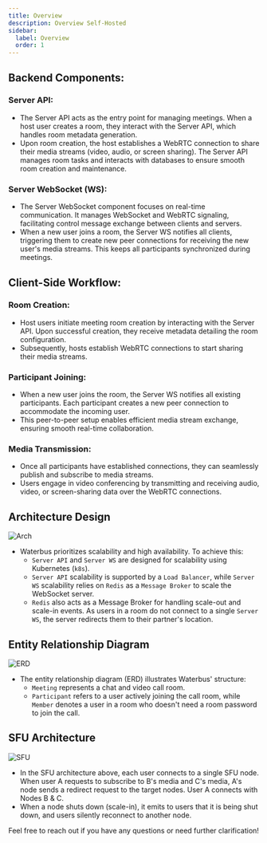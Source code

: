 ```yaml
---
title: Overview
description: Overview Self-Hosted
sidebar:
  label: Overview
  order: 1
---
```


## Backend Components:

### Server API:

- The Server API acts as the entry point for managing meetings. When a host user creates a room, they interact with the Server API, which handles room metadata generation.
- Upon room creation, the host establishes a WebRTC connection to share their media streams (video, audio, or screen sharing). The Server API manages room tasks and interacts with databases to ensure smooth room creation and maintenance.

### Server WebSocket (WS):
- The Server WebSocket component focuses on real-time communication. It manages WebSocket and WebRTC signaling, facilitating control message exchange between clients and servers.
- When a new user joins a room, the Server WS notifies all clients, triggering them to create new peer connections for receiving the new user's media streams. This keeps all participants synchronized during meetings.

## Client-Side Workflow:

### Room Creation:
- Host users initiate meeting room creation by interacting with the Server API. Upon successful creation, they receive metadata detailing the room configuration.
- Subsequently, hosts establish WebRTC connections to start sharing their media streams.

### Participant Joining:
- When a new user joins the room, the Server WS notifies all existing participants. Each participant creates a new peer connection to accommodate the incoming user.
- This peer-to-peer setup enables efficient media stream exchange, ensuring smooth real-time collaboration.

### Media Transmission:
- Once all participants have established connections, they can seamlessly publish and subscribe to media streams.
- Users engage in video conferencing by transmitting and receiving audio, video, or screen-sharing data over the WebRTC connections.

## Architecture Design

<img src="https://i.ibb.co/Gnt9MK5/arch-high-level-design-dark.gif" alt="Arch"/>

- Waterbus prioritizes scalability and high availability. To achieve this:
  - `Server API` and `Server WS` are designed for scalability using Kubernetes (`k8s`).
  - `Server API` scalability is supported by a `Load Balancer`, while `Server WS` scalability relies on `Redis` as a `Message Broker` to scale the WebSocket server.
  - `Redis` also acts as a Message Broker for handling scale-out and scale-in events. As users in a room do not connect to a single `Server WS`, the server redirects them to their partner's location.

## Entity Relationship Diagram

<img src="https://i.ibb.co/vBMjtw9/waterbus-erd-dark.png" alt="ERD">

- The entity relationship diagram (ERD) illustrates Waterbus' structure:
  - `Meeting` represents a chat and video call room.
  - `Participant` refers to a user actively joining the call room, while `Member` denotes a user in a room who doesn't need a room password to join the call.

##  SFU Architecture

<img src="https://i.ibb.co/Z1Nnfg5/waterbus-sfu-ws-dark.gif" alt="SFU"/>

- In the SFU architecture above, each user connects to a single SFU node. When user A requests to subscribe to B's media and C's media, A's node sends a redirect request to the target nodes. User A connects with Nodes B & C.
- When a node shuts down (scale-in), it emits to users that it is being shut down, and users silently reconnect to another node.

Feel free to reach out if you have any questions or need further clarification!